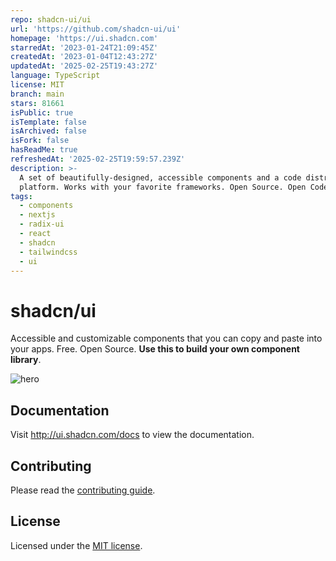 ```yaml
---
repo: shadcn-ui/ui
url: 'https://github.com/shadcn-ui/ui'
homepage: 'https://ui.shadcn.com'
starredAt: '2023-01-24T21:09:45Z'
createdAt: '2023-01-04T12:43:27Z'
updatedAt: '2025-02-25T19:43:27Z'
language: TypeScript
license: MIT
branch: main
stars: 81661
isPublic: true
isTemplate: false
isArchived: false
isFork: false
hasReadMe: true
refreshedAt: '2025-02-25T19:59:57.239Z'
description: >-
  A set of beautifully-designed, accessible components and a code distribution
  platform. Works with your favorite frameworks. Open Source. Open Code.
tags:
  - components
  - nextjs
  - radix-ui
  - react
  - shadcn
  - tailwindcss
  - ui
---
```


# shadcn/ui

Accessible and customizable components that you can copy and paste into your apps. Free. Open Source. **Use this to build your own component library**.

![hero](apps/www/public/og.jpg)

## Documentation

Visit http://ui.shadcn.com/docs to view the documentation.

## Contributing

Please read the [contributing guide](/CONTRIBUTING.md).

## License

Licensed under the [MIT license](https://github.com/shadcn/ui/blob/main/LICENSE.md).
